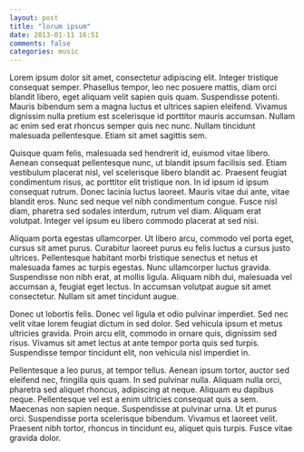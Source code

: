 ```yaml
---
layout: post
title: "lorum ipsum"
date: 2013-01-11 16:51
comments: false
categories: music 
---
```


Lorem ipsum dolor sit amet, consectetur adipiscing elit. Integer tristique consequat semper. Phasellus tempor, leo nec posuere mattis, diam orci blandit libero, eget aliquam velit sapien quis quam. Suspendisse potenti. Mauris bibendum sem a magna luctus et ultrices sapien eleifend. Vivamus dignissim nulla pretium est scelerisque id porttitor mauris accumsan. Nullam ac enim sed erat rhoncus semper quis nec nunc. Nullam tincidunt malesuada pellentesque. Etiam sit amet sagittis sem.

Quisque quam felis, malesuada sed hendrerit id, euismod vitae libero. Aenean consequat pellentesque nunc, ut blandit ipsum facilisis sed. Etiam vestibulum placerat nisl, vel scelerisque libero blandit ac. Praesent feugiat condimentum risus, ac porttitor elit tristique non. In id ipsum id ipsum consequat rutrum. Donec lacinia luctus laoreet. Mauris vitae dui ante, vitae blandit eros. Nunc sed neque vel nibh condimentum congue. Fusce nisl diam, pharetra sed sodales interdum, rutrum vel diam. Aliquam erat volutpat. Integer vel ipsum eu libero commodo placerat at sed nisi.

Aliquam porta egestas ullamcorper. Ut libero arcu, commodo vel porta eget, cursus sit amet purus. Curabitur laoreet purus eu felis luctus a cursus justo ultrices. Pellentesque habitant morbi tristique senectus et netus et malesuada fames ac turpis egestas. Nunc ullamcorper luctus gravida. Suspendisse non nibh erat, at mollis ligula. Aliquam nibh dui, malesuada vel accumsan a, feugiat eget lectus. In accumsan volutpat augue sit amet consectetur. Nullam sit amet tincidunt augue.

Donec ut lobortis felis. Donec vel ligula et odio pulvinar imperdiet. Sed nec velit vitae lorem feugiat dictum in sed dolor. Sed vehicula ipsum et metus ultricies gravida. Proin arcu elit, commodo in ornare quis, dignissim sed risus. Vivamus sit amet lectus at ante tempor porta quis sed turpis. Suspendisse tempor tincidunt elit, non vehicula nisl imperdiet in.

Pellentesque a leo purus, at tempor tellus. Aenean ipsum tortor, auctor sed eleifend nec, fringilla quis quam. In sed pulvinar nulla. Aliquam nulla orci, pharetra sed aliquet rhoncus, adipiscing at neque. Aliquam eu dapibus neque. Pellentesque vel est a enim ultricies consequat quis a sem. Maecenas non sapien neque. Suspendisse at pulvinar urna. Ut et purus orci. Suspendisse porta scelerisque bibendum. Vivamus et laoreet velit. Praesent nibh tortor, rhoncus in tincidunt eu, aliquet quis turpis. Fusce vitae gravida dolor.
